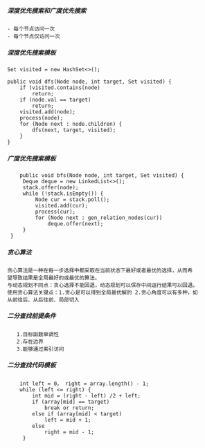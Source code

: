 ##### 深度优先搜索和广度优先搜索
	- 每个节点访问一次
	- 每个节点仅访问一次
##### 深度优先搜索模板
	Set visited = new HashSet<>();
	
	public void dfs(Node node, int target, Set visited) {
		if (visited.contains(node)
			return;
		if (node.val == target)
			return;
		visited.add(node);
		process(node);
		for (Node next : node.children) {
			dfs(next, target, visited);
		} 
	}
 ##### 广度优先搜索模板
		public void bfs(Node node, int target, Set visited) {
		 Deque deque = new LinkedList<>();
		 stack.offer(node);
		 while (!stack.isEmpty()) {
			 Node cur = stack.poll();
			 visited.add(cur);
			 process(cur);
			 for (Node next : gen_relation_nodes(cur)) 
				 deque.offer(next);
		 }
     } 
 ##### 贪心算法
	贪心算法是一种在每一步选择中都采取在当前状态下最好或者最优的选择，从而希
	望导致结果是全局最好的或最优的算法。
	与动态规划不同点：贪心选择不能回退，动态规划可以保存中间运行结果可以回退。
	使用贪心算法关键点：1.贪心是可以得到全局最优解的 2.贪心角度可以有多种，如
	从前往后、从后往前、局部切入
	
 ##### 二分查找前提条件
	   1.目标函数单调性
	   2.存在边界
	   3.能够通过索引访问
 ##### 二分查找代码模板
		int left = 0， right = array.length() - 1;
	    while (left <= right) {
			int mid = (right - left) /2 + left;
		    if (array[mid] == target) 
				break or return;
			else if (array[mid] < target) 
				left = mid + 1;
			else 
				right = mid - 1;	 	
		 }
